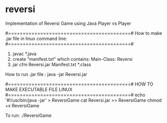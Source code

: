# reversi
Implementation of Reversi Game using Java
Player vs Player

#==========================================# 
How to make .jar file in linux command line: 
#==========================================# 

1. javac *.java
2. create "manifest.txt" which contains:
   Main-Class: Reversi
3. jar cfm Reversi.jar Manifest.txt *.class

How to run .jar file :
java -jar Reversi.jar

#==========================================# 
     HOW TO MAKE EXECUTABLE FILE LINUX 
#==========================================# 
echo '#!/usr/bin/java -jar' > ReversiGame 
cat Reversi.jar >> ReversiGame
chmod +x ReversiGame

To run:
./ReversiGame
